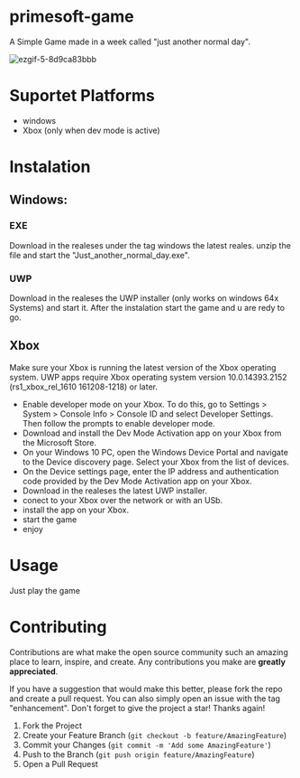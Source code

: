 # primesoft-game

A Simple Game made in a week called "just another normal day".

![ezgif-5-8d9ca83bbb](https://user-images.githubusercontent.com/94400853/236230548-dca34753-1199-4508-8982-155e174d9a17.gif)

# Suportet Platforms

- windows
- Xbox (only when dev mode is active)

# Instalation

## Windows:

### EXE
Download in the realeses under the tag windows the latest reales.
unzip the file and start the "Just_another_normal_day.exe".

### UWP
Download in the realeses the UWP installer (only works on windows 64x Systems) and start it.
After the instalation start the game and u are redy to go.

## Xbox

Make sure your Xbox is running the latest version of the Xbox operating system. UWP apps require Xbox operating system version 10.0.14393.2152 (rs1_xbox_rel_1610 161208-1218) or later.

- Enable developer mode on your Xbox. To do this, go to Settings > System > Console Info > Console ID and select Developer Settings. Then follow the prompts to enable developer mode.
- Download and install the Dev Mode Activation app on your Xbox from the Microsoft Store.
- On your Windows 10 PC, open the Windows Device Portal and navigate to the Device discovery page. Select your Xbox from the list of devices.
- On the Device settings page, enter the IP address and authentication code provided by the Dev Mode Activation app on your Xbox.
- Download in the realeses the latest UWP installer.
- conect to your Xbox over the network or with an USb.
- install the app on your Xbox.
- start the game
- enjoy

# Usage

Just play the game

# Contributing

Contributions are what make the open source community such an amazing place to learn, inspire, and create. Any contributions you make are **greatly appreciated**.

If you have a suggestion that would make this better, please fork the repo and create a pull request. You can also simply open an issue with the tag "enhancement".
Don't forget to give the project a star! Thanks again!

1. Fork the Project
2. Create your Feature Branch (`git checkout -b feature/AmazingFeature`)
3. Commit your Changes (`git commit -m 'Add some AmazingFeature'`)
4. Push to the Branch (`git push origin feature/AmazingFeature`)
5. Open a Pull Request
